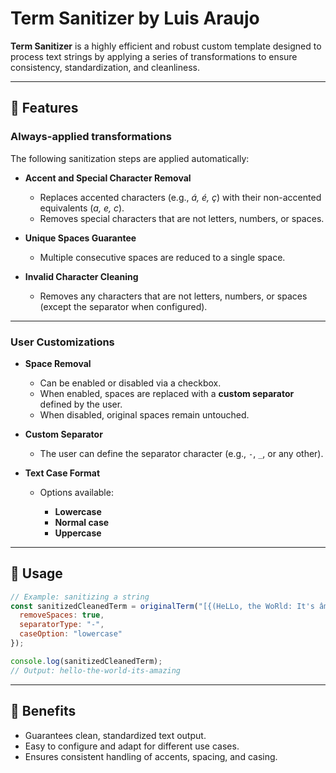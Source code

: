 
# Term Sanitizer by Luis Araujo

**Term Sanitizer** is a highly efficient and robust custom template designed to process text strings by applying a series of transformations to ensure consistency, standardization, and cleanliness.

---

## 🔧 Features

### Always-applied transformations

The following sanitization steps are applied automatically:

* **Accent and Special Character Removal**

  * Replaces accented characters (e.g., *á, é, ç*) with their non-accented equivalents (*a, e, c*).
  * Removes special characters that are not letters, numbers, or spaces.

* **Unique Spaces Guarantee**

  * Multiple consecutive spaces are reduced to a single space.

* **Invalid Character Cleaning**

  * Removes any characters that are not letters, numbers, or spaces (except the separator when configured).

---

### User Customizations

* **Space Removal**

  * Can be enabled or disabled via a checkbox.
  * When enabled, spaces are replaced with a **custom separator** defined by the user.
  * When disabled, original spaces remain untouched.

* **Custom Separator**

  * The user can define the separator character (e.g., `-`, `_`, or any other).

* **Text Case Format**

  * Options available:

    * **Lowercase**
    * **Normal case**
    * **Uppercase**

---

## 🚀 Usage

```js
// Example: sanitizing a string
const sanitizedCleanedTerm = originalTerm("[{(HeLLo, the WoRld: It's âmázing)}]", {
  removeSpaces: true,
  separatorType: "-",
  caseOption: "lowercase"
});

console.log(sanitizedCleanedTerm); 
// Output: hello-the-world-its-amazing
```

---

## 📌 Benefits

* Guarantees clean, standardized text output.
* Easy to configure and adapt for different use cases.
* Ensures consistent handling of accents, spacing, and casing.

